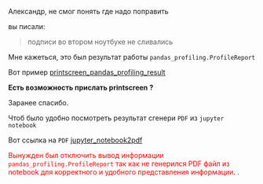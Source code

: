 





Александр, не смог понять где надо поправить

вы писали:
> подписи во втором ноутбуке не сливались


Мне кажеться, это был результат работы ```pandas_profiling.ProfileReport```

Вот пример [printscreen_pandas_profiling_result](http://i.imgur.com/7mSye8Z.png)

**Есть возможность прислать printscreen ?**

Заранее спасибо.


Чтоб было удобно посмотреть результат сгенери ```PDF``` из ```jupyter notebook```

Вот ссылка на ```PDF```  [jupyter_notebook2pdf](https://github.com/airatkh/DataScientistOtusCourseExercises/blob/master/hw_2/exercises_2_part_2.pdf)


<span style="color:red">Вынужден был отключить вывод информации ```pandas_profiling.ProfileReport```
    так как не генерился PDF файл из notebook для корректного и удобного представления информации.
</span>.
